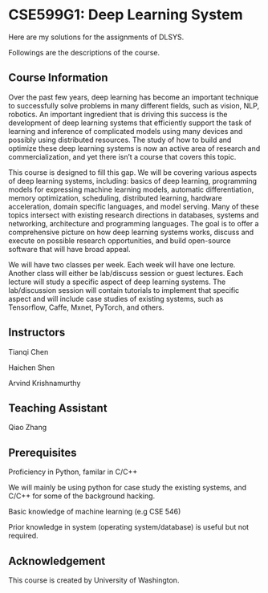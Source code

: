 # CSE599G1: Deep Learning System
Here are my solutions for the assignments of DLSYS.

Followings are the descriptions of the course.

## Course Information
Over the past few years, deep learning has become an important technique to successfully solve problems in many different fields, such as vision, NLP, robotics. An important ingredient that is driving this success is the development of deep learning systems that efficiently support the task of learning and inference of complicated models using many devices and possibly using distributed resources. The study of how to build and optimize these deep learning systems is now an active area of research and commercialization, and yet there isn’t a course that covers this topic.

This course is designed to fill this gap. We will be covering various aspects of deep learning systems, including: basics of deep learning, programming models for expressing machine learning models, automatic differentiation, memory optimization, scheduling, distributed learning, hardware acceleration, domain specific languages, and model serving. Many of these topics intersect with existing research directions in databases, systems and networking, architecture and programming languages. The goal is to offer a comprehensive picture on how deep learning systems works, discuss and execute on possible research opportunities, and build open-source software that will have broad appeal.

We will have two classes per week. Each week will have one lecture. Another class will either be lab/discuss session or guest lectures. Each lecture will study a specific aspect of deep learning systems. The lab/discussion session will contain tutorials to implement that specific aspect and will include case studies of existing systems, such as Tensorflow, Caffe, Mxnet, PyTorch, and others.

## Instructors
Tianqi Chen

Haichen Shen

Arvind Krishnamurthy

## Teaching Assistant
Qiao Zhang

## Prerequisites
Proficiency in Python, familar in C/C++

We will mainly be using python for case study the existing systems, and C/C++ for some of the background hacking.

Basic knowledge of machine learning (e.g CSE 546)

Prior knowledge in system (operating system/database) is useful but not required.

## Acknowledgement
This course is created by University of Washington.
